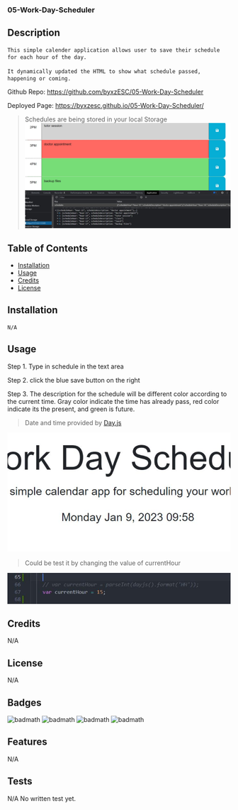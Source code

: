### 05-Work-Day-Scheduler

## Description 

    This simple calender application allows user to save their schedule for each hour of the day. 
    
    It dynamically updated the HTML to show what schedule passed, happening or coming. 


Github Repo: https://github.com/byxzESC/05-Work-Day-Scheduler

Deployed Page: https://byxzesc.github.io/05-Work-Day-Scheduler/

> Schedules are being stored in your local Storage
![example](./assets/images/sample.JPG)

## Table of Contents 

* [Installation](#installation)
* [Usage](#usage)
* [Credits](#credits)
* [License](#license)


## Installation
    N/A


## Usage 

Step 1. Type in schedule in the text area 

Step 2. click the blue save button on the right

Step 3. The description for the schedule will be different color according to the current time. Gray color indicate the time has already pass, red color indicate its the present, and green is future.

> Date and time provided by [Day.js](https://day.js.org/en/)

![current Time](./assets/images/time_sample.JPG)

> Could be test it by changing the value of currentHour

![testing](./assets/images/currentHour.JPG)

## Credits

N/A


## License

N/A


## Badges

![badmath](https://img.shields.io/badge/HTML-10%25-orange)
![badmath](https://img.shields.io/badge/CSS-10%25-blue)
![badmath](https://img.shields.io/badge/jQuery-10%25-blue)
![badmath](https://img.shields.io/badge/Javascript-300%25-yellow)

## Features

N/A 

## Tests

N/A
No written test yet.
